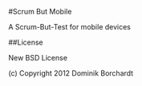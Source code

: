 #Scrum But Mobile

A Scrum-But-Test for mobile devices


##License

New BSD License

(c) Copyright 2012 Dominik Borchardt
